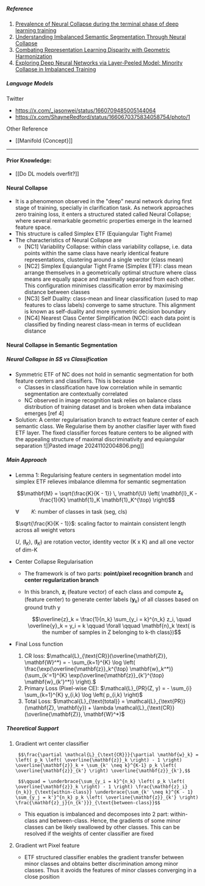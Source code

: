 ##### Reference
1. [Prevalence of Neural Collapse during the terminal phase of deep learning training](https://arxiv.org/abs/2008.08186)
2. [Understanding Imbalanced Semantic Segmentation Through Neural Collapse](https://arxiv.org/abs/2301.01100)
3. [Combating Representation Learning Disparity with Geometric Harmonization](https://arxiv.org/abs/2310.17622)
4. [Exploring Deep Neural Networks via Layer-Peeled Model: Minority Collapse in Imbalanced Training](https://arxiv.org/abs/2101.12699)
##### Language Models
Twitter
  - https://x.com/_jasonwei/status/1660709485005144064
  - https://x.com/ShayneRedford/status/1660670375834058754/photo/1

Other Reference
- [[Manifold {Concept}]]

---
#### Prior Knowledge: 
- [[Do DL models overfit?]]
#### Neural Collapse
- It is a phenomenon observed in the "deep" neural network during first stage of training, specially in clarification task. As network approaches zero training loss, it enters a structured stated called Neural Collapse; where several remarkable geometric properties emerge in the learned feature space.
- This structure is called Simplex ETF (Equiangular Tight Frame)
- The characteristics of Neural Collapse are 
	- [NC1] Variability Collapse: within class variability collapse, i.e. data points within the same class have nearly identical feature representations, clustering around a single vector (class mean)
	- [NC2] Simplex Equiangular Tight Frame (Simplex ETF): class mean arrange themselves in a geometrically optimal structure where class means are equally space and maximally separated from each other. This configuration minimises classification error by maximising distance between classes
	- [NC3] Self Duality: class-mean and linear classification (used to map features to class labels) converge to same structure. This alignment is known as self-duality and more symmetric decision boundary
	- [NC4] Nearest Class Center Simplification (NCC): each data point is classified by finding nearest class-mean in terms of euclidean distance

#### Neural Collapse in Semantic Segmentation
##### Neural Collapse in SS vs Classification
- Symmetric ETF of NC does not hold in semantic segmentation for both feature centers and classifiers. This is because 
	- Classes in classification have low correlation while in semantic segmentation are contextually correlated 
	- NC observed in image recognition task relies on balance class distribution of training dataset and is broken when data imbalance emerges [ref 4]
- Solution: A center regularisation branch to extract feature center of each semantic class. We Regularise them by another clasifier layer with fixed ETF layer. The fixed classifier forces feature centers to be aligned with the appealing structure of maximal discriminativity and equiangular separation
	![[Pasted image 20241102004806.png]]

##### Main Approach
- Lemma 1: Regularising feature centers in segmentation model into simplex ETF relieves imbalance dilemma for semantic segmentation


	$$\mathbf{M} = \sqrt{\frac{K}{K - 1}} \, \mathbf{U} \left( \mathbf{I}_K - \frac{1}{K} \mathbf{1}_K \mathbf{1}_K^{\top} \right)$$
	
	
	$\forall \qquad K$: number of classes in task (seg, cls)


	$\sqrt{\frac{K}{K - 1}}$: scaling factor to maintain consistent length across all weight vetors
	

	$U, \ ( \mathbf{I}_K ), \ ( \mathbf{I}_K )$ are rotation vector, identity vector (K x K) and all one vector of dim-K


- Center Collapse Regularisation
	- The framework is of two parts: **point/pixel recognition branch** and **center regularization branch** 
	- In this branch, $\mathbf{z}_i$ (feature vector) of each class and compute $\mathbf{z}_k$ (feature center) to generate center labels ($\mathbf{y}_k$) of all classes based on ground truth y
		
		$$\overline{z}_k = \frac{1}{n_k} \sum_{y_i = k}^{n_k} z_i, \quad \overline{y}_k = y_i = k \qquad \forall \qquad \mathbf{n}_k \text{ is the number of samples in Z belonging to k-th class})$$
- Final Loss function 
	1. CR loss: $\mathcal{L}_{\text{CR}}(\overline{\mathbf{Z}}, \mathbf{W}^*) = - \sum_{k=1}^{K} \log \left( \frac{\exp(\overline{\mathbf{z}}_k^{\top} \mathbf{w}_k^*)}{\sum_{k'=1}^{K} \exp(\overline{\mathbf{z}}_{k'}^{\top} \mathbf{w}_{k'}^*)} \right).$
	2. Primary Loss (Pixel-wise CE): $\mathcal{L}_{PR}(Z, y) = - \sum_{i} \sum_{k=1}^{K} y_{i,k} \log \left( p_{i,k} \right)$
	3. Total Loss: $\mathcal{L}_{\text{total}} = \mathcal{L}_{\text{PR}}(\mathbf{Z}, \mathbf{y}) + \lambda \mathcal{L}_{\text{CR}}(\overline{\mathbf{Z}}, \mathbf{W}^*)$

##### Theoretical Support
1. Gradient wrt center classifier

		$$\frac{\partial \mathcal{L}_{\text{CR}}}{\partial \mathbf{w}_k} = \left( p_k \left( \overline{\mathbf{z}}_k \right) - 1 \right) \overline{\mathbf{z}}_k + \sum_{k' \neq k}^{K-1} p_k \left( \overline{\mathbf{z}}_{k'} \right) \overline{\mathbf{z}}_{k'},$$
		
		$$\qquad = \underbrace{\sum_{y_i = k}^{n_k} \left( p_k \left( \overline{\mathbf{z}}_k \right) - 1 \right) \frac{\mathbf{z}_i}{n_k}}_{\text{within-class}} \underbrace{\sum_{k' \neq k}^{K - 1} \sum_{y_j = k'}^{n_k} p_k \left( \overline{\mathbf{z}}_{k'} \right) \frac{\mathbf{z}_j}{n_{k'}}}_{\text{between-class}}$$
	+ This equation is imbalanced and decomposes into 2 part: within-class and between-class. Hence, the gradients of some minor classes can be likely swallowed by other classes. This can be resolved if the weights of center classifier are fixed
2. Gradient wrt Pixel feature
	- ETF structured classifier enables the gradient transfer between minor classes and obtains better discrimination among minor classes. Thus it avoids the features of minor classes converging in a close position